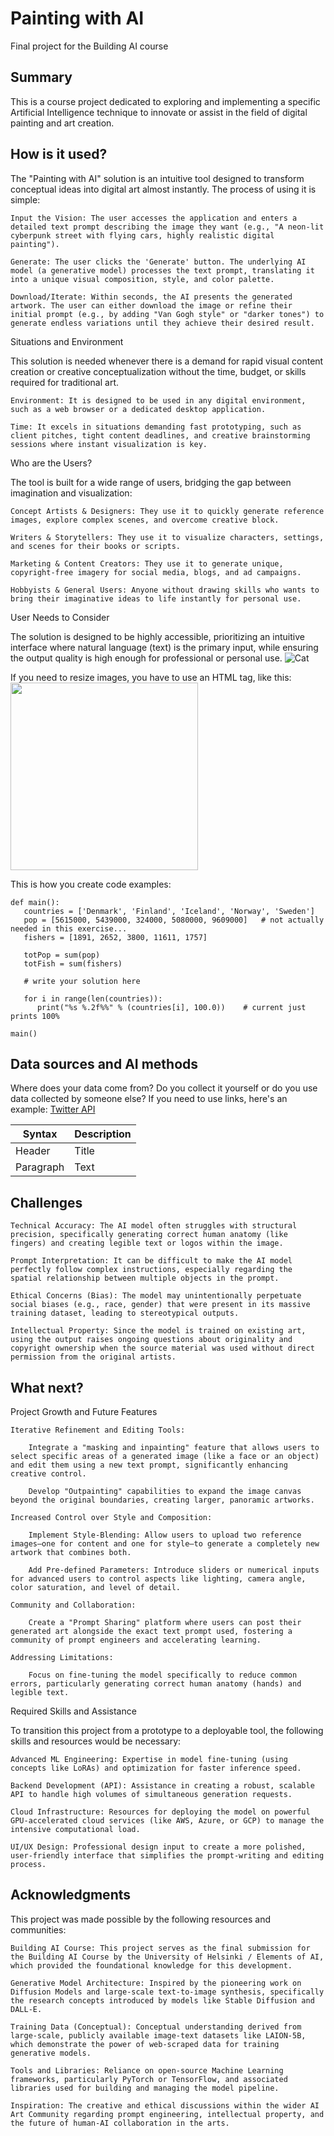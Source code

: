 # Painting with AI

Final project for the Building AI course

## Summary

This is a course project dedicated to exploring and implementing a specific Artificial Intelligence technique to innovate or assist in the field of digital painting and art creation.


## How is it used?

The "Painting with AI" solution is an intuitive tool designed to transform conceptual ideas into digital art almost instantly. The process of using it is simple:

    Input the Vision: The user accesses the application and enters a detailed text prompt describing the image they want (e.g., "A neon-lit cyberpunk street with flying cars, highly realistic digital painting").

    Generate: The user clicks the 'Generate' button. The underlying AI model (a generative model) processes the text prompt, translating it into a unique visual composition, style, and color palette.

    Download/Iterate: Within seconds, the AI presents the generated artwork. The user can either download the image or refine their initial prompt (e.g., by adding "Van Gogh style" or "darker tones") to generate endless variations until they achieve their desired result.

Situations and Environment

This solution is needed whenever there is a demand for rapid visual content creation or creative conceptualization without the time, budget, or skills required for traditional art.

    Environment: It is designed to be used in any digital environment, such as a web browser or a dedicated desktop application.

    Time: It excels in situations demanding fast prototyping, such as client pitches, tight content deadlines, and creative brainstorming sessions where instant visualization is key.

Who are the Users?

The tool is built for a wide range of users, bridging the gap between imagination and visualization:

    Concept Artists & Designers: They use it to quickly generate reference images, explore complex scenes, and overcome creative block.

    Writers & Storytellers: They use it to visualize characters, settings, and scenes for their books or scripts.

    Marketing & Content Creators: They use it to generate unique, copyright-free imagery for social media, blogs, and ad campaigns.

    Hobbyists & General Users: Anyone without drawing skills who wants to bring their imaginative ideas to life instantly for personal use.

User Needs to Consider

The solution is designed to be highly accessible, prioritizing an intuitive interface where natural language (text) is the primary input, while ensuring the output quality is high enough for professional or personal use.
![Cat](https://upload.wikimedia.org/wikipedia/commons/5/5e/Sleeping_cat_on_her_back.jpg)

If you need to resize images, you have to use an HTML tag, like this:
<img src="https://upload.wikimedia.org/wikipedia/commons/5/5e/Sleeping_cat_on_her_back.jpg" width="300">

This is how you create code examples:
```
def main():
   countries = ['Denmark', 'Finland', 'Iceland', 'Norway', 'Sweden']
   pop = [5615000, 5439000, 324000, 5080000, 9609000]   # not actually needed in this exercise...
   fishers = [1891, 2652, 3800, 11611, 1757]

   totPop = sum(pop)
   totFish = sum(fishers)

   # write your solution here

   for i in range(len(countries)):
      print("%s %.2f%%" % (countries[i], 100.0))    # current just prints 100%

main()
```


## Data sources and AI methods
Where does your data come from? Do you collect it yourself or do you use data collected by someone else?
If you need to use links, here's an example:
[Twitter API](https://developer.twitter.com/en/docs)

| Syntax      | Description |
| ----------- | ----------- |
| Header      | Title       |
| Paragraph   | Text        |

## Challenges

    Technical Accuracy: The AI model often struggles with structural precision, specifically generating correct human anatomy (like fingers) and creating legible text or logos within the image.

    Prompt Interpretation: It can be difficult to make the AI model perfectly follow complex instructions, especially regarding the spatial relationship between multiple objects in the prompt.

    Ethical Concerns (Bias): The model may unintentionally perpetuate social biases (e.g., race, gender) that were present in its massive training dataset, leading to stereotypical outputs.

    Intellectual Property: Since the model is trained on existing art, using the output raises ongoing questions about originality and copyright ownership when the source material was used without direct permission from the original artists.


## What next?

Project Growth and Future Features

    Iterative Refinement and Editing Tools:

        Integrate a "masking and inpainting" feature that allows users to select specific areas of a generated image (like a face or an object) and edit them using a new text prompt, significantly enhancing creative control.

        Develop "Outpainting" capabilities to expand the image canvas beyond the original boundaries, creating larger, panoramic artworks.

    Increased Control over Style and Composition:

        Implement Style-Blending: Allow users to upload two reference images—one for content and one for style—to generate a completely new artwork that combines both.

        Add Pre-defined Parameters: Introduce sliders or numerical inputs for advanced users to control aspects like lighting, camera angle, color saturation, and level of detail.

    Community and Collaboration:

        Create a "Prompt Sharing" platform where users can post their generated art alongside the exact text prompt used, fostering a community of prompt engineers and accelerating learning.

    Addressing Limitations:

        Focus on fine-tuning the model specifically to reduce common errors, particularly generating correct human anatomy (hands) and legible text.

Required Skills and Assistance

To transition this project from a prototype to a deployable tool, the following skills and resources would be necessary:

    Advanced ML Engineering: Expertise in model fine-tuning (using concepts like LoRAs) and optimization for faster inference speed.

    Backend Development (API): Assistance in creating a robust, scalable API to handle high volumes of simultaneous generation requests.

    Cloud Infrastructure: Resources for deploying the model on powerful GPU-accelerated cloud services (like AWS, Azure, or GCP) to manage the intensive computational load.

    UI/UX Design: Professional design input to create a more polished, user-friendly interface that simplifies the prompt-writing and editing process.



## Acknowledgments

This project was made possible by the following resources and communities:

    Building AI Course: This project serves as the final submission for the Building AI Course by the University of Helsinki / Elements of AI, which provided the foundational knowledge for this development.

    Generative Model Architecture: Inspired by the pioneering work on Diffusion Models and large-scale text-to-image synthesis, specifically the research concepts introduced by models like Stable Diffusion and DALL-E.

    Training Data (Conceptual): Conceptual understanding derived from large-scale, publicly available image-text datasets like LAION-5B, which demonstrate the power of web-scraped data for training generative models.

    Tools and Libraries: Reliance on open-source Machine Learning frameworks, particularly PyTorch or TensorFlow, and associated libraries used for building and managing the model pipeline.

    Inspiration: The creative and ethical discussions within the wider AI Art Community regarding prompt engineering, intellectual property, and the future of human-AI collaboration in the arts.


